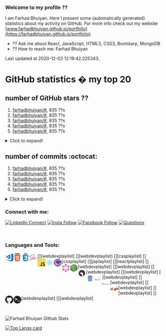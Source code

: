 ### Welcome to my profile ??

I am Farhad Bhuiyan. Here I present some (automatically generated) statistics about my activity on GitHub. For more info check out my website [www.farhadbhuiyan.github.io/portfolio](https://farhadbhuiyan.github.io/portfolio).

- ?? Ask me about React, JavaScript, HTML5, CSS3, Bootstarp, MongoDB
- ?? How to reach me: Farhad Bhuiyan

Last updated at 2020-12-03 12:19:42.225343.

# GitHub statistics � my top 20

## number of GitHub stars ??

1. [farhadbhuiyan/#](https://github.com/farhadbhuiyan/#/), 835 ??s
2. [farhadbhuiyan/#](https://github.com/farhadbhuiyan/#/), 835 ??s
3. [farhadbhuiyan/#](https://github.com/farhadbhuiyan/#/), 835 ??s
4. [farhadbhuiyan/#](https://github.com/farhadbhuiyan/#/), 835 ??s
5. [farhadbhuiyan/#](https://github.com/farhadbhuiyan/#/), 835 ??s
<details><summary>Click to expand!</summary>

6. [farhadbhuiyan/#](https://github.com/farhadbhuiyan/#/), 835 ??s
7. [farhadbhuiyan/#](https://github.com/farhadbhuiyan/#/), 835 ??s
8. [farhadbhuiyan/#](https://github.com/farhadbhuiyan/#/), 835 ??s
9. [farhadbhuiyan/#](https://github.com/farhadbhuiyan/#/), 835 ??s
10. [farhadbhuiyan/#](https://github.com/farhadbhuiyan/#/), 835 ??s

</details>


## number of commits :octocat:

1. [farhadbhuiyan/#](https://github.com/farhadbhuiyan/#/), 835 ??s
2. [farhadbhuiyan/#](https://github.com/farhadbhuiyan/#/), 835 ??s
3. [farhadbhuiyan/#](https://github.com/farhadbhuiyan/#/), 835 ??s
4. [farhadbhuiyan/#](https://github.com/farhadbhuiyan/#/), 835 ??s
5. [farhadbhuiyan/#](https://github.com/farhadbhuiyan/#/), 835 ??s
<details><summary>Click to expand!</summary>

6. [farhadbhuiyan/#](https://github.com/farhadbhuiyan/#/), 835 ??s
7. [farhadbhuiyan/#](https://github.com/farhadbhuiyan/#/), 835 ??s
8. [farhadbhuiyan/#](https://github.com/farhadbhuiyan/#/), 835 ??s
9. [farhadbhuiyan/#](https://github.com/farhadbhuiyan/#/), 835 ??s
10. [farhadbhuiyan/#](https://github.com/farhadbhuiyan/#/), 835 ??s

</details>

### Connect with me:

[![LinkedIn Connect](https://img.shields.io/badge/%20-Connect-black?color=14171A&labelColor=212121&logo=linkedin&logoColor=ffffff)](https://www.linkedin.com/in/farhadbhuiyan)   [![Insta Follow](https://img.shields.io/badge/%20-Follow-black?color=14171A&labelColor=d81b60&logo=instagram&logoColor=ffffff)](https://www.instagram.com/manikroy_89/)   [![Facebook Follow](https://img.shields.io/badge/%20-Follow-black?color=14171A&labelColor=1976d2&logo=facebook&logoColor=ffffff)](https://web.facebook.com/manikroy89) [![Questions](https://img.shields.io/badge/%20-Questions-black?color=14171A&labelColor=fff&logo=stackoverflow&logoColor=0c0d0e26)](https://stackoverflow.com/users/11169155/farhadbhuiyan)

<br />

### Languages and Tools:

[<img align="left" alt="Visual Studio Code" width="26px" src="https://raw.githubusercontent.com/github/explore/80688e429a7d4ef2fca1e82350fe8e3517d3494d/topics/visual-studio-code/visual-studio-code.png" />][webdevplaylist]
[<img align="left" alt="HTML5" width="26px" src="https://raw.githubusercontent.com/github/explore/80688e429a7d4ef2fca1e82350fe8e3517d3494d/topics/html/html.png" />][webdevplaylist]
[<img align="left" alt="CSS3" width="26px" src="https://raw.githubusercontent.com/github/explore/80688e429a7d4ef2fca1e82350fe8e3517d3494d/topics/css/css.png" />][cssplaylist]
[<img align="left" alt="Sass" width="26px" src="https://raw.githubusercontent.com/github/explore/80688e429a7d4ef2fca1e82350fe8e3517d3494d/topics/sass/sass.png" />][cssplaylist]
[<img align="left" alt="JavaScript" width="26px" src="https://raw.githubusercontent.com/github/explore/80688e429a7d4ef2fca1e82350fe8e3517d3494d/topics/javascript/javascript.png" />][jsplaylist]
[<img align="left" alt="React" width="26px" src="https://raw.githubusercontent.com/github/explore/80688e429a7d4ef2fca1e82350fe8e3517d3494d/topics/react/react.png" />][reactplaylist]
[<img align="left" alt="Gatsby" width="26px" src="https://raw.githubusercontent.com/github/explore/e94815998e4e0713912fed477a1f346ec04c3da2/topics/gatsby/gatsby.png" />][webdevplaylist]
[<img align="left" alt="GraphQL" width="26px" src="https://raw.githubusercontent.com/github/explore/80688e429a7d4ef2fca1e82350fe8e3517d3494d/topics/graphql/graphql.png" />][webdevplaylist]
[<img align="left" alt="Node.js" width="26px" src="https://raw.githubusercontent.com/github/explore/80688e429a7d4ef2fca1e82350fe8e3517d3494d/topics/nodejs/nodejs.png" />][webdevplaylist]
[<img align="left" alt="Deno" width="26px" src="https://raw.githubusercontent.com/github/explore/361e2821e2dea67711cde99c9c40ed357061cf27/topics/deno/deno.png" />][webdevplaylist]
[<img align="left" alt="SQL" width="26px" src="https://raw.githubusercontent.com/github/explore/80688e429a7d4ef2fca1e82350fe8e3517d3494d/topics/sql/sql.png" />][webdevplaylist]
[<img align="left" alt="MySQL" width="26px" src="https://raw.githubusercontent.com/github/explore/80688e429a7d4ef2fca1e82350fe8e3517d3494d/topics/mysql/mysql.png" />][webdevplaylist]
[<img align="left" alt="MongoDB" width="26px" src="https://raw.githubusercontent.com/github/explore/80688e429a7d4ef2fca1e82350fe8e3517d3494d/topics/mongodb/mongodb.png" />][webdevplaylist]
[<img align="left" alt="Git" width="26px" src="https://raw.githubusercontent.com/github/explore/80688e429a7d4ef2fca1e82350fe8e3517d3494d/topics/git/git.png" />][webdevplaylist]
[<img align="left" alt="GitHub" width="26px" src="https://raw.githubusercontent.com/github/explore/78df643247d429f6cc873026c0622819ad797942/topics/github/github.png" />][webdevplaylist]
[<img align="left" alt="HTML5" width="26px" src="https://raw.githubusercontent.com/github/explore/80688e429a7d4ef2fca1e82350fe8e3517d3494d/topics/terminal/terminal.png" />][webdevplaylist]


<br />
<br />

<img width="550" alt="Farhad Bhuiyan Github Stats"  src="https://github-readme-stats.vercel.app/api?username=farhadbhuiyan&show_icons=true"/>

[![Top Langs card](https://github-readme-stats.vercel.app/api/top-langs/?username=farhadbhuiyan&card_width=550)](https://github.com/farhadbhuiyan/farhadbhuiyan)


[linkedin]: https://www.linkedin.com/in/farhadbhuiyan
